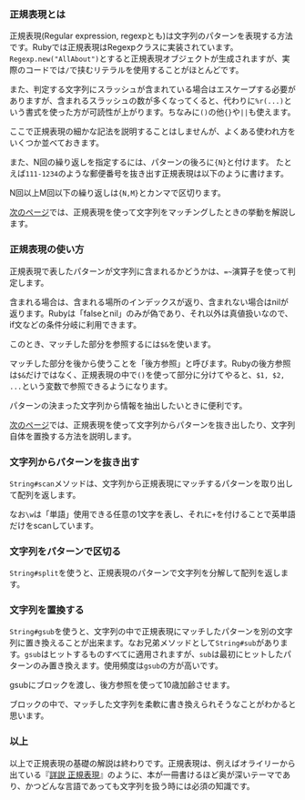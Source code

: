 ### 正規表現とは

正規表現(Regular expression, regexpとも)は文字列のパターンを表現する方法です。Rubyでは正規表現はRegexpクラスに実装されています。`Regexp.new("AllAbout")`とすると正規表現オブジェクトが生成されますが、実際のコードでは`/`で挟むリテラルを使用することがほとんどです。

<script src="https://gist.github.com/memerelics/d3f0b78ca0d3f488fef2.js?file=new.rb"></script>

また、判定する文字列にスラッシュが含まれている場合はエスケープする必要がありますが、含まれるスラッシュの数が多くなってくると、代わりに`%r(...)`という書式を使った方が可読性が上がります。ちなみに`()`の他`{}`や`||`も使えます。

<script src="https://gist.github.com/memerelics/d3f0b78ca0d3f488fef2.js?file=lit.rb"></script>

ここで正規表現の細かな記法を説明することはしませんが、よくある使われ方をいくつか並べておきます。

<script src="https://gist.github.com/memerelics/d3f0b78ca0d3f488fef2.js?file=ex.rb"></script>

また、N回の繰り返しを指定するには、パターンの後ろに`{N}`と付けます。
たとえば`111-1234`のような郵便番号を抜き出す正規表現は以下のように書けます。

<script src="https://gist.github.com/memerelics/d3f0b78ca0d3f488fef2.js?file=n.rb"></script>

N回以上M回以下の繰り返しは`{N,M}`とカンマで区切ります。


[次のページ](/gm/gc/446050/2/)では、正規表現を使って文字列をマッチングしたときの挙動を解説します。

<div style="page-break-after: always"><span style="display: none">&nbsp;</span></div>


### 正規表現の使い方

正規表現で表したパターンが文字列に含まれるかどうかは、`=~`演算子を使って判定します。

<script src="https://gist.github.com/memerelics/d3f0b78ca0d3f488fef2.js?file=to.rb"></script>

含まれる場合は、含まれる場所のインデックスが返り、含まれない場合はnilが返ります。Rubyは「falseとnil」のみが偽であり、それ以外は真値扱いなので、if文などの条件分岐に利用できます。

<script src="https://gist.github.com/memerelics/d3f0b78ca0d3f488fef2.js?file=if.rb"></script>

このとき、マッチした部分を参照するには`$&`を使います。

<script src="https://gist.github.com/memerelics/d3f0b78ca0d3f488fef2.js?file=if2.rb"></script>

マッチした部分を後から使うことを「後方参照」と呼びます。Rubyの後方参照は`$&`だけではなく、正規表現の中で`()`を使って部分に分けてやると、`$1, $2, ...`という変数で参照できるようになります。

<script src="https://gist.github.com/memerelics/d3f0b78ca0d3f488fef2.js?file=back.rb"></script>

パターンの決まった文字列から情報を抽出したいときに便利です。


[次のページ](/gm/gc/446050/3/)では、正規表現を使って文字列からパターンを抜き出したり、文字列自体を置換する方法を説明します。

<div style="page-break-after: always"><span style="display: none">&nbsp;</span></div>


### 文字列からパターンを抜き出す

`String#scan`メソッドは、文字列から正規表現にマッチするパターンを取り出して配列を返します。

<script src="https://gist.github.com/memerelics/d3f0b78ca0d3f488fef2.js?file=scan.rb"></script>

なお`\w`は「単語」使用できる任意の1文字を表し、それに`+`を付けることで英単語だけをscanしています。


### 文字列をパターンで区切る

`String#split`を使うと、正規表現のパターンで文字列を分解して配列を返します。

<script src="https://gist.github.com/memerelics/d3f0b78ca0d3f488fef2.js?file=split.rb"></script>


### 文字列を置換する

`String#gsub`を使うと、文字列の中で正規表現にマッチしたパターンを別の文字列に置き換えることが出来ます。なお兄弟メソッドとして`String#sub`があります。`gsub`はヒットするものすべてに適用されますが、`sub`は最初にヒットしたパターンのみ置き換えます。使用頻度は`gsub`の方が高いです。

<script src="https://gist.github.com/memerelics/d3f0b78ca0d3f488fef2.js?file=gsub.rb"></script>

gsubにブロックを渡し、後方参照を使って10歳加齢させます。

<script src="https://gist.github.com/memerelics/d3f0b78ca0d3f488fef2.js?file=gsub2.rb"></script>

ブロックの中で、マッチした文字列を柔軟に書き換えられそうなことがわかると思います。


### 以上

以上で正規表現の基礎の解説は終わりです。正規表現は、例えばオライリーから出ている『[詳説 正規表現](http://www.amazon.co.jp/gp/product/4873113598?tag=cuzitisthere-22)』のように、本が一冊書けるほど奥が深いテーマであり、かつどんな言語であっても文字列を扱う時には必須の知識です。
